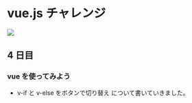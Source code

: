 # vue.js チャレンジ

![](https://jp.vuejs.org/images/logo.png)

## 4 日目

### vue を使ってみよう

- v-if と v-else をボタンで切り替え
  について書いていきました。
